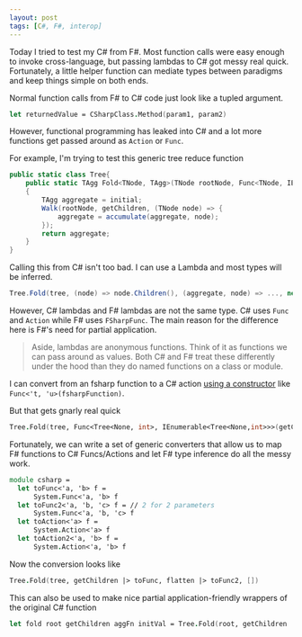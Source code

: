 ```yaml
---
layout: post
tags: [C#, F#, interop]
---
```


<!-- I'm not entirely sure this stands. PropertyMapBinder (and the wrapper in Notedown) was able to handle inferred conversion from functions to lambdas fairly well. Even a passed 'a -> 'b was implicitly converted to a Func<'a,'b> -->

Today I tried to test my C# from F#. Most function calls were easy enough to invoke cross-language, but passing lambdas to C# got messy real quick. Fortunately, a little helper function can mediate types between paradigms and keep things simple on both ends.

Normal function calls from F# to C# code just look like a tupled argument. 
```fs
let returnedValue = CSharpClass.Method(param1, param2)
```

However, functional programming has leaked into C# and a lot more functions get passed around as `Action` or `Func`.

For example, I'm trying to test this generic tree reduce function
```cs
public static class Tree{
    public static TAgg Fold<TNode, TAgg>(TNode rootNode, Func<TNode, IEnumerable<TNode>> getChildren, Func<TAgg,TNode,TAgg> accumulate, TAgg initial)
    {
        TAgg aggregate = initial;
        Walk(rootNode, getChildren, (TNode node) => {
            aggregate = accumulate(aggregate, node);
        });
        return aggregate;
    }
}
```

Calling this from C# isn't too bad. I can use a Lambda and most types will be inferred.
```cs
Tree.Fold(tree, (node) => node.Children(), (aggregate, node) => ..., new List<int>());
```

However, C# lambdas and F# lambdas are not the same type. C# uses `Func` and `Action` while F# uses `FSharpFunc`. The main reason for the difference here is F#'s need for partial application. 


> Aside, lambdas are anonymous functions. Think of it as functions we can pass around as values. Both C# and F# treat these differently under the hood than they do named functions on a class or module.

I can convert from an fsharp function to a C# action [using a constructor](https://devonburriss.me/converting-fsharp-csharp/) like `Func<'t, 'u>(fsharpFunction)`.

But that gets gnarly real quick
```fs
Tree.Fold(tree, Func<Tree<None, int>, IEnumerable<Tree<None,int>>>(getChildren), Func<IEnumerable<int>,Tree<None,int>,IEnumerable<int>>(flatten), [])
```

Fortunately, we can write a set of generic converters that allow us to map F# functions to C# Funcs/Actions and let F# type inference do all the messy work.


```fs
module csharp =
  let toFunc<'a, 'b> f =
      System.Func<'a, 'b> f
  let toFunc2<'a, 'b, 'c> f = // 2 for 2 parameters
      System.Func<'a, 'b, 'c> f
  let toAction<'a> f =
      System.Action<'a> f
  let toAction2<'a, 'b> f = 
      System.Action<'a, 'b> f
```

Now the conversion looks like

```fs
Tree.Fold(tree, getChildren |> toFunc, flatten |> toFunc2, [])
```

This can also be used to make nice partial application-friendly wrappers of the original C# function
```fs
let fold root getChildren aggFn initVal = Tree.Fold(root, getChildren |> toFunc, aggFn |> toFunc2, initVal)
```